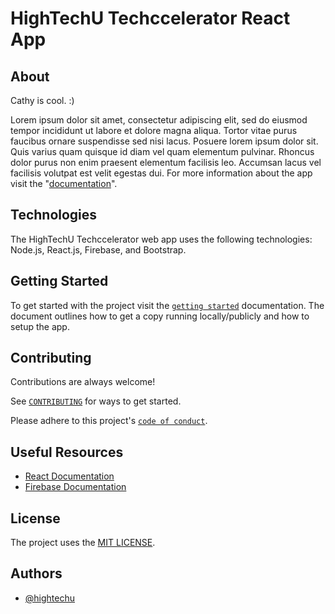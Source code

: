 # HighTechU Techccelerator React App

## About

<!-- You will want to modify the text below to include a short description of your app -->
<!-- You will want to modify the documentation link to your app's help page -->

Cathy is cool. :)
 
Lorem ipsum dolor sit amet, consectetur adipiscing elit, sed do eiusmod tempor incididunt ut labore et dolore magna aliqua. Tortor vitae purus faucibus ornare suspendisse sed nisi lacus. Posuere lorem ipsum dolor sit. Quis varius quam quisque id diam vel quam elementum pulvinar. Rhoncus dolor purus non enim praesent elementum facilisis leo. Accumsan lacus vel facilisis volutpat est velit egestas dui. For more information about the app visit the "[documentation](https://hightechu.ca)".


## Technologies

The HighTechU Techccelerator web app uses the following technologies: Node.js, React.js, Firebase, and Bootstrap.

## Getting Started

To get started with the project visit the [`getting started`](docs/GETTING_STARTED.md) documentation. The document outlines how to get a copy running locally/publicly and how to setup the app.

## Contributing

Contributions are always welcome!

See [`CONTRIBUTING`](.github/CONTRIBUTING.md) for ways to get started.

Please adhere to this project's [`code of conduct`](CODE_OF_CONDUCT.md).

## Useful Resources

* [React Documentation](https://react.dev/reference/react)
* [Firebase Documentation](https://firebase.google.com/docs?gad=1&gclid=Cj0KCQjwzdOlBhCNARIsAPMwjbzPQ-Agmh5XfsQcmfi5jzcgb5lp9x1lHb9xjZqGsFUmLq4MXlq2CqYaAnlIEALw_wcB&gclsrc=aw.ds)

## License

The project uses the [MIT LICENSE](https://choosealicense.com/licenses/mit/).

## Authors

<!-- You will want modify the authors list below to include all contributing team members. -->

- [@hightechu](https://github.com/hightechu)